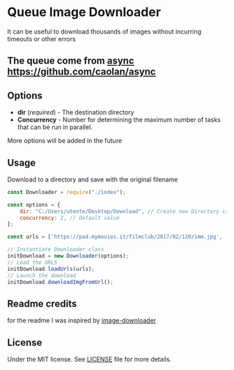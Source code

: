 # Queue Image Downloader

It can be useful to download thousands of images without incurring timeouts or other errors
## The queue come from [async](https://link-url-here.org) https://github.com/caolan/async

## Options

- **dir** (*required*) - The destination directory
- **Concurrency** - Number for determining the maximum number of tasks that can be run in parallel.

More options will be added in the future

## Usage

Download to a directory and save with the original filename

```js
const Downloader = require("./index");

const options = {
    dir: "C:/Users/utente/Desktop/Download", // Create new Directory called Download
    concurrency: 2, // Default value
};

const urls = ['https://pad.mymovies.it/filmclub/2017/02/120/imm.jpg', 'https://pad.mymovies.it/filmclub/2017/02/120/immpg1.jpg', 'https://upload.wikimedia.org/wikipedia/en/f/f2/Turbo_Kid_poster.jpg'] // the names of the images will be imm.jpg, immpg1.jpg, Turbo_Kid_poster.jpg

// Instantiate Downloader class 
initDownload = new Downloader(options);
// Load the URLS
initDownload.loadUrls(urls);
// Launch the download
initDownload.downloadImgFromUrl();

```
## Readme credits

for the readme I was inspired by [image-downloader](https://github.com/demsking/image-downloader)

## License

Under the MIT license. See [LICENSE](https://gitlab.com/demsking/image-downloader/blob/master/LICENSE) file for more details.